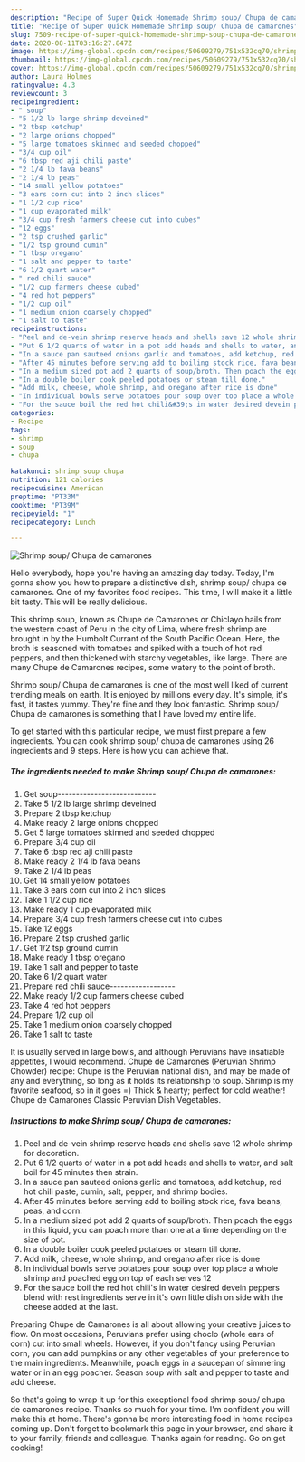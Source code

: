 ```yaml
---
description: "Recipe of Super Quick Homemade Shrimp soup/ Chupa de camarones"
title: "Recipe of Super Quick Homemade Shrimp soup/ Chupa de camarones"
slug: 7509-recipe-of-super-quick-homemade-shrimp-soup-chupa-de-camarones
date: 2020-08-11T03:16:27.847Z
image: https://img-global.cpcdn.com/recipes/50609279/751x532cq70/shrimp-soup-chupa-de-camarones-recipe-main-photo.jpg
thumbnail: https://img-global.cpcdn.com/recipes/50609279/751x532cq70/shrimp-soup-chupa-de-camarones-recipe-main-photo.jpg
cover: https://img-global.cpcdn.com/recipes/50609279/751x532cq70/shrimp-soup-chupa-de-camarones-recipe-main-photo.jpg
author: Laura Holmes
ratingvalue: 4.3
reviewcount: 3
recipeingredient:
- " soup"
- "5 1/2 lb large shrimp deveined"
- "2 tbsp ketchup"
- "2 large onions chopped"
- "5 large tomatoes skinned and seeded chopped"
- "3/4 cup oil"
- "6 tbsp red aji chili paste"
- "2 1/4 lb fava beans"
- "2 1/4 lb peas"
- "14 small yellow potatoes"
- "3 ears corn cut into 2 inch slices"
- "1 1/2 cup rice"
- "1 cup evaporated milk"
- "3/4 cup fresh farmers cheese cut into cubes"
- "12 eggs"
- "2 tsp crushed garlic"
- "1/2 tsp ground cumin"
- "1 tbsp oregano"
- "1 salt and pepper to taste"
- "6 1/2 quart water"
- " red chili sauce"
- "1/2 cup farmers cheese cubed"
- "4 red hot peppers"
- "1/2 cup oil"
- "1 medium onion coarsely chopped"
- "1 salt to taste"
recipeinstructions:
- "Peel and de-vein shrimp reserve heads and shells save 12 whole shrimp for decoration."
- "Put 6 1/2 quarts of water in a pot add heads and shells to water, and salt boil for 45 minutes then strain."
- "In a sauce pan sauteed onions garlic and tomatoes, add ketchup, red hot chili paste, cumin, salt, pepper, and shrimp bodies."
- "After 45 minutes before serving add to boiling stock rice, fava beans, peas, and corn."
- "In a medium sized pot add 2 quarts of soup/broth. Then poach the eggs in this liquid, you can poach more than one at a time depending on the size of pot."
- "In a double boiler cook peeled potatoes or steam till done."
- "Add milk, cheese, whole shrimp, and oregano after rice is done"
- "In individual bowls serve potatoes pour soup over top place a whole shrimp and poached egg on top of each serves 12"
- "For the sauce boil the red hot chili&#39;s in water desired devein peppers blend with rest ingredients serve in it&#39;s own little dish on side with the cheese added at the last."
categories:
- Recipe
tags:
- shrimp
- soup
- chupa

katakunci: shrimp soup chupa 
nutrition: 121 calories
recipecuisine: American
preptime: "PT33M"
cooktime: "PT39M"
recipeyield: "1"
recipecategory: Lunch

---
```



![Shrimp soup/ Chupa de camarones](https://img-global.cpcdn.com/recipes/50609279/751x532cq70/shrimp-soup-chupa-de-camarones-recipe-main-photo.jpg)

Hello everybody, hope you're having an amazing day today. Today, I'm gonna show you how to prepare a distinctive dish, shrimp soup/ chupa de camarones. One of my favorites food recipes. This time, I will make it a little bit tasty. This will be really delicious.

This shrimp soup, known as Chupe de Camarones or Chiclayo hails from the western coast of Peru in the city of Lima, where fresh shrimp are brought in by the Humbolt Currant of the South Pacific Ocean. Here, the broth is seasoned with tomatoes and spiked with a touch of hot red peppers, and then thickened with starchy vegetables, like large. There are many Chupe de Camarones recipes, some watery to the point of broth.

Shrimp soup/ Chupa de camarones is one of the most well liked of current trending meals on earth. It is enjoyed by millions every day. It's simple, it's fast, it tastes yummy. They're fine and they look fantastic. Shrimp soup/ Chupa de camarones is something that I have loved my entire life.


To get started with this particular recipe, we must first prepare a few ingredients. You can cook shrimp soup/ chupa de camarones using 26 ingredients and 9 steps. Here is how you can achieve that.

<!--inarticleads1-->

##### The ingredients needed to make Shrimp soup/ Chupa de camarones:

1. Get  soup---------------------------
1. Take 5 1/2 lb large shrimp deveined
1. Prepare 2 tbsp ketchup
1. Make ready 2 large onions chopped
1. Get 5 large tomatoes skinned and seeded chopped
1. Prepare 3/4 cup oil
1. Take 6 tbsp red aji chili paste
1. Make ready 2 1/4 lb fava beans
1. Take 2 1/4 lb peas
1. Get 14 small yellow potatoes
1. Take 3 ears corn cut into 2 inch slices
1. Take 1 1/2 cup rice
1. Make ready 1 cup evaporated milk
1. Prepare 3/4 cup fresh farmers cheese cut into cubes
1. Take 12 eggs
1. Prepare 2 tsp crushed garlic
1. Get 1/2 tsp ground cumin
1. Make ready 1 tbsp oregano
1. Take 1 salt and pepper to taste
1. Take 6 1/2 quart water
1. Prepare  red chili sauce------------------
1. Make ready 1/2 cup farmers cheese cubed
1. Take 4 red hot peppers
1. Prepare 1/2 cup oil
1. Take 1 medium onion coarsely chopped
1. Take 1 salt to taste


It is usually served in large bowls, and although Peruvians have insatiable appetites, I would recommend. Chupe de Camarones (Peruvian Shrimp Chowder) recipe: Chupe is the Peruvian national dish, and may be made of any and everything, so long as it holds its relationship to soup. Shrimp is my favorite seafood, so in it goes =) Thick &amp; hearty; perfect for cold weather! Chupe de Camarones Classic Peruvian Dish Vegetables. 

<!--inarticleads2-->

##### Instructions to make Shrimp soup/ Chupa de camarones:

1. Peel and de-vein shrimp reserve heads and shells save 12 whole shrimp for decoration.
1. Put 6 1/2 quarts of water in a pot add heads and shells to water, and salt boil for 45 minutes then strain.
1. In a sauce pan sauteed onions garlic and tomatoes, add ketchup, red hot chili paste, cumin, salt, pepper, and shrimp bodies.
1. After 45 minutes before serving add to boiling stock rice, fava beans, peas, and corn.
1. In a medium sized pot add 2 quarts of soup/broth. Then poach the eggs in this liquid, you can poach more than one at a time depending on the size of pot.
1. In a double boiler cook peeled potatoes or steam till done.
1. Add milk, cheese, whole shrimp, and oregano after rice is done
1. In individual bowls serve potatoes pour soup over top place a whole shrimp and poached egg on top of each serves 12
1. For the sauce boil the red hot chili&#39;s in water desired devein peppers blend with rest ingredients serve in it&#39;s own little dish on side with the cheese added at the last.


Preparing Chupe de Camarones is all about allowing your creative juices to flow. On most occasions, Peruvians prefer using choclo (whole ears of corn) cut into small wheels. However, if you don&#39;t fancy using Peruvian corn, you can add pumpkins or any other vegetables of your preference to the main ingredients. Meanwhile, poach eggs in a saucepan of simmering water or in an egg poacher. Season soup with salt and pepper to taste and add cheese. 

So that's going to wrap it up for this exceptional food shrimp soup/ chupa de camarones recipe. Thanks so much for your time. I'm confident you will make this at home. There's gonna be more interesting food in home recipes coming up. Don't forget to bookmark this page in your browser, and share it to your family, friends and colleague. Thanks again for reading. Go on get cooking!
